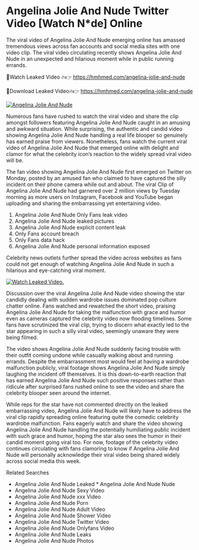 ﻿# Angelina Jolie And Nude Twitter Video [Watch N*de] Online

The viral video of ﻿Angelina Jolie And Nude emerging online has amassed tremendous views across fan accounts and social media sites with one video clip. The viral video circulating recently shows ﻿Angelina Jolie And Nude in an unexpected and hilarious moment while in public running errands. 

🔴Watch Leaked Video 🔥👉  https://hmhmed.com/angelina-jolie-and-nude 

🔴Download Leaked Video🔥👉  https://hmhmed.com/angelina-jolie-and-nude 

[![Angelina Jolie And Nude](https://i.imgur.com/dJHk4Zq.gif)](https://hmhmed.com/angelina-jolie-and-nude)

Numerous fans have rushed to watch the viral video and share the clip amongst followers featuring ﻿Angelina Jolie And Nude caught in an amusing and awkward situation. While surprising, the authentic and candid video showing ﻿Angelina Jolie And Nude handling a real life blooper so genuinely has earned praise from viewers. Nonetheless, fans watch the current viral video of ﻿Angelina Jolie And Nude that emerged online with delight and clamor for what the celebrity icon’s reaction to the widely spread viral video will be.

The fan video showing ﻿Angelina Jolie And Nude first emerged on Twitter on Monday, posted by an amused fan who claimed to have captured the silly incident on their phone camera while out and about. The viral Clip of ﻿Angelina Jolie And Nude had garnered over 2 million views by Tuesday morning as more users on Instagram, Facebook and YouTube began uploading and sharing the embarrassing yet entertaining video. 

1. ﻿Angelina Jolie And Nude Only Fans leak video
2. ﻿Angelina Jolie And Nude leaked pictures
3. ﻿Angelina Jolie And Nude explicit content leak
4. Only Fans account breach
5. Only Fans data hack
6. ﻿Angelina Jolie And Nude personal information exposed

Celebrity news outlets further spread the video across websites as fans could not get enough of watching ﻿Angelina Jolie And Nude in such a hilarious and eye-catching viral moment. 

[![Watch Leaked Video.](https://miro.medium.com/v2/resize:fit:828/format:webp/1*cilzJN44JGOrTw9NJCrNHA.gif "Watch Leaked Video")](https://hmhmed.com/angelina-jolie-and-nude)

Discussion over the viral ﻿Angelina Jolie And Nude video showing the star candidly dealing with sudden wardrobe issues dominated pop culture chatter online. Fans watched and rewatched the short video, praising ﻿Angelina Jolie And Nude for taking the malfunction with grace and humor even as cameras captured the celebrity video now flooding timelines. Some fans have scrutinized the viral clip, trying to discern what exactly led to the star appearing in such a silly viral video, seemingly unaware they were being filmed.

The video shows ﻿Angelina Jolie And Nude suddenly facing trouble with their outfit coming undone while casually walking about and running errands. Despite the embarrassment most would feel at having a wardrobe malfunction publicly, viral footage shows ﻿Angelina Jolie And Nude simply laughing the incident off themselves. It is this down-to-earth reaction that has earned ﻿Angelina Jolie And Nude such positive responses rather than ridicule after surprised fans rushed online to see the video and share the celebrity blooper seen around the internet.  

While reps for the star have not commented directly on the leaked embarrassing video, ﻿Angelina Jolie And Nude will likely have to address the viral clip rapidly spreading online featuring quite the comedic celebrity wardrobe malfunction. Fans eagerly watch and share the video showing ﻿Angelina Jolie And Nude handling the potentially humiliating public incident with such grace and humor, hoping the star also sees the humor in their candid moment going viral too. For now, footage of the celebrity video continues circulating with fans clamoring to know if ﻿Angelina Jolie And Nude will personally acknowledge their viral video being shared widely across social media this week.

Related Searches
* ﻿Angelina Jolie And Nude Leaked
﻿* Angelina Jolie And Nude Nude
* ﻿Angelina Jolie And Nude Sexy Video
* ﻿Angelina Jolie And Nude xxx Video
* ﻿Angelina Jolie And Nude Porn
* ﻿Angelina Jolie And Nude Adult Video
* ﻿Angelina Jolie And Nude Shower Video
* ﻿Angelina Jolie And Nude Twitter Video
* ﻿Angelina Jolie And Nude Onlyfans Video
* ﻿Angelina Jolie And Nude Leaks
* ﻿Angelina Jolie And Nude Photos
